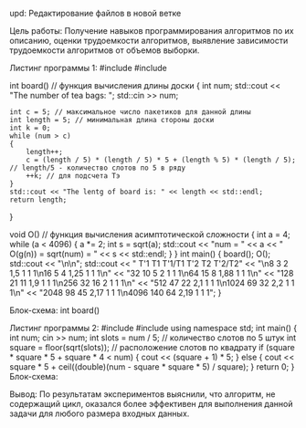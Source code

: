 upd: Редактирование файлов в новой ветке

Цель работы:
Получение навыков программирования алгоритмов по их описанию, оценки трудоемкости алгоритмов, выявление зависимости трудоемкости алгоритмов от объемов выборки.




Листинг программы 1:
#include <iostream>
#include <cmath>

int board() // функция вычисления длины доски
{
	int num;
	std::cout << "The number of tea bags: ";
	std::cin >> num;

	int c = 5; // максимальное число пакетиков для данной длины
	int length = 5; // минимальная длина стороны доски
	int k = 0;
	while (num > c)
	{
		length++;
		c = (length / 5) * (length / 5) * 5 + (length % 5) * (length / 5); // length/5 - количество слотов по 5 в ряду
		++k; // для подсчета Тэ
	}
	std::cout << "The lentg of board is: " << length << std::endl;
	return length;
}

void O() // функция вычисления асимптотической сложности
{
	int a = 4;
	while (a < 4096)
	{
		a *= 2;
		int s = sqrt(a);
		std::cout << "num = " << a << "   O(g(n)) = sqrt(num) = " << s << std::endl;
	}
}
int main()
{
	board();
	O();
	std::cout << "\n\n";
	std::cout << "      T'1      T1      T'1/T1      T'2       T2        T'2/T2" << 
		"\n8      3       2         1,5        1        1            1\n16     5       4         1,25       1        1            1\n" << 
		"32     10      5         2          1        1            1\n64     15      8         1,88       1        1            1\n" << 
		"128    21      11        1,9        1        1            1\n256    32      16        2          1        1            1\n" <<
		"512    47      22        2,1        1        1            1\n1024   69      32        2,2        1        1            1\n" <<
		"2048   98      45        2,17       1        1            1\n4096   140     64        2,19       1        1            1";
}

Блок-схема:
int board()
 
Листинг программы 2:
#include <iostream>
#include <cmath>
using namespace std;
int main() {
    int num;
    cin >> num;
    int slots = num / 5; // количество слотов по 5 штук
    int square = floor(sqrt(slots)); // расположение слотов по квадрату
    if (square * square * 5 + square * 4 < num) 
    {
        cout << (square + 1) * 5;
    }
    else 
    {
        cout << square * 5 + ceil((double)(num - square * square * 5) / square);
    }
    return 0;
}
Блок-схема:
 
Вывод: По результатам экспериментов выяснили, что алгоритм, не содержащий цикл, оказался более эффективен для выполнения данной задачи для любого размера входных данных.

